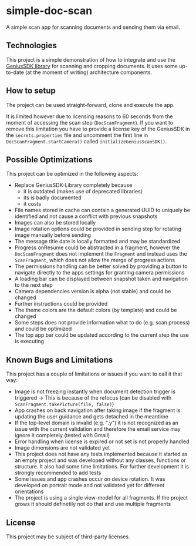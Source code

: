 # simple-doc-scan
A simple scan app for scanning documents and sending them via email.

## Technologies
This project is a simple demonstration of how to integrate and use the [GeniusSDK library](https://geniusscansdk.com/) for scanning and cropping documents. It uses some up-to-date (at the moment of writing) architecture components.

## How to setup
The project can be used straight-forward, clone and execute the app.

It is limited however due to licensing reasons to 60 seconds from the moment of accessing the scan step (`DocScanFragment`). If you want to remove this limitation you have to provide a license key of the GeniusSDK in the `secrets.properties` file and uncomment the first line in  `DocScanFragment.startCamera()` called `initializeGeniusScanSDK()`.

## Possible Optimizations
This project can be optimized in the following aspects:
- Replace GeniusSDK-Library completely because
  - it is outdated (makes use of deprecated libraries)
  - its is badly documented
  - it costs
- File names stored in cache can contain a generated UUID to uniquely be identified and not cause a conflict with previous snapshots
- Images can also be stored locally
- Image rotation options could be provided in sending step for rotating image manually before sending
- The message title date is locally formatted and may be standardized
- Progress onResume could be abstracted in a fragment, however the `DocScanFragment` does not implement the `Fragment` and instead uses the `ScanFragment`, which does not allow the merge of progress actions
- The permissions handling can be better solved by providing a button to navigate directly to the apps settings for granting camera permissions
- A loading bar can be displayed between snapshot taken and navigation to the next step
- Camera dependencies version is alpha (not stable) and could be changed
- Further instructions could be provided
- The theme colors are the default colors (by template) and could be changed
- Some steps does not provide information what to do (e.g. scan process) and could be optimized
- The top app bar could be updated according to the current step the use is executing

## Known Bugs and Limitations
This project has a couple of limitations or issues if you want to call it that way:
- Image is not freezing instantly when document detection trigger is triggered -> This is because of the refocus (can be disabled with `ScanFragment.takePicture(file, false)`)
- App crashes on back navigation after taking image if the fragment is updating the user guidance and gets detached in the meantime
- If the top-level domain is invalid (e.g. ".y") it is not recognized as an issue with the current validation and therefore the email service may ignore it completely (tested with Gmail)
- Error handling when license is expired or not set is not properly handled
- Image dimensions are not validated yet
- This project does not have any tests implemented because it started as an empty project and was developed without any classes, functions or structure. It also had some time limitations. For further development it is strongly recommended to add tests
- Some issues and app crashes occur on device rotation. It was developed on portrait mode and not validated yet for different orientations
- The project is using a single view-model for all fragments. If the project grows it should definetily not do that and use multiple fragments

## License
This project may be subject of third-party licenses.